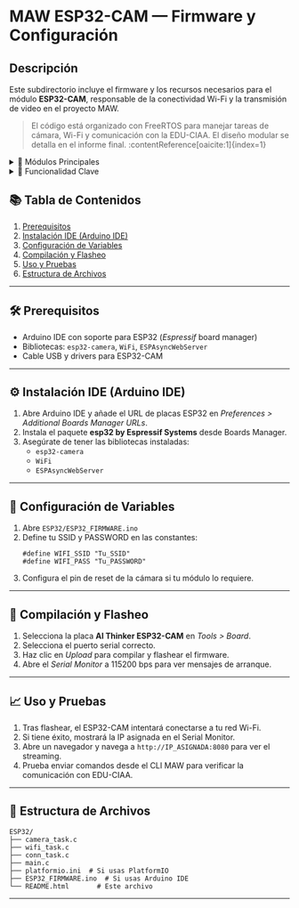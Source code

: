 <h1>MAW ESP32-CAM — Firmware y Configuración</h1>

<h2>Descripción</h2>
<p>Este subdirectorio incluye el firmware y los recursos necesarios para el módulo <strong>ESP32-CAM</strong>, responsable de la conectividad Wi-Fi y la transmisión de video en el proyecto MAW.</p>
<blockquote>El código está organizado con FreeRTOS para manejar tareas de cámara, Wi-Fi y comunicación con la EDU-CIAA. El diseño modular se detalla en el informe final. :contentReference[oaicite:1]{index=1}</blockquote>

<details>
  <summary>📝 Módulos Principales</summary>
  <ul>
    <li><code>camera_task.c/h</code>: Captura y envío de frames</li>
    <li><code>wifi_task.c/h</code>: Gestión de conexión Wi-Fi y servidor web</li>
    <li><code>conn_task.c/h</code>: Comunicación UART/TCP con EDU-CIAA</li>
    <li><code>main.c</code>: Inicialización de FreeRTOS y creación de tareas</li>
  </ul>
</details>

<details>
  <summary>🚀 Funcionalidad Clave</summary>
  <ul>
    <li>Captura de imágenes con sensor OV2640 y buffer DMA</li>
    <li>Servidor web para streaming MJPEG por HTTP</li>
    <li>Modo AP</li>
    <li>Intercambio de comandos y datos con EDU-CIAA vía UART/TCP</li>
  </ul>
</details>

<h2>📚 Tabla de Contenidos</h2>
<ol>
  <li><a href="#prerequisitos">Prerequisitos</a></li>
  <li><a href="#instalacion-ide">Instalación IDE (Arduino IDE)</a></li>
  <li><a href="#configuracion">Configuración de Variables</a></li>
  <li><a href="#compilacion-y-flasheo">Compilación y Flasheo</a></li>
  <li><a href="#uso">Uso y Pruebas</a></li>
  <li><a href="#estructura-de-archivos">Estructura de Archivos</a></li>
</ol>
<hr>

<h2 id="prerequisitos">🛠️ Prerequisitos</h2>
<ul>
  <li>Arduino IDE con soporte para ESP32 (<em>Espressif</em> board manager)</li>
  <li>Bibliotecas: <code>esp32-camera</code>, <code>WiFi</code>, <code>ESPAsyncWebServer</code></li>
  <li>Cable USB y drivers para ESP32-CAM</li>
</ul>
<hr>

<h2 id="instalacion-ide">⚙️ Instalación IDE (Arduino IDE)</h2>
<ol>
  <li>Abre Arduino IDE y añade el URL de placas ESP32 en <em>Preferences &gt; Additional Boards Manager URLs</em>.</li>
  <li>Instala el paquete <strong>esp32 by Espressif Systems</strong> desde Boards Manager.</li>
  <li>Asegúrate de tener las bibliotecas instaladas:
    <ul>
      <li><code>esp32-camera</code></li>
      <li><code>WiFi</code></li>
      <li><code>ESPAsyncWebServer</code></li>
    </ul>
  </li>
</ol>
<hr>

<h2 id="configuracion">🔧 Configuración de Variables</h2>
<ol>
  <li>Abre <code>ESP32/ESP32_FIRMWARE.ino</code></li>
  <li>Define tu SSID y PASSWORD en las constantes:
    <pre><code>#define WIFI_SSID "Tu_SSID"
#define WIFI_PASS "Tu_PASSWORD"
</code></pre>
  </li>
  <li>Configura el pin de reset de la cámara si tu módulo lo requiere.</li>
</ol>
<hr>

<h2 id="compilacion-y-flasheo">💾 Compilación y Flasheo</h2>
<ol>
  <li>Selecciona la placa <strong>AI Thinker ESP32-CAM</strong> en <em>Tools &gt; Board</em>.</li>
  <li>Selecciona el puerto serial correcto.</li>
  <li>Haz clic en <em>Upload</em> para compilar y flashear el firmware.</li>
  <li>Abre el <em>Serial Monitor</em> a 115200 bps para ver mensajes de arranque.</li>
</ol>
<hr>

<h2 id="uso">📈 Uso y Pruebas</h2>
<ol>
  <li>Tras flashear, el ESP32-CAM intentará conectarse a tu red Wi-Fi.</li>
  <li>Si tiene éxito, mostrará la IP asignada en el Serial Monitor.</li>
  <li>Abre un navegador y navega a <code>http://IP_ASIGNADA:8080</code> para ver el streaming.</li>
  <li>Prueba enviar comandos desde el CLI MAW para verificar la comunicación con EDU-CIAA.</li>
</ol>
<hr>

<h2 id="estructura-de-archivos">📂 Estructura de Archivos</h2>
<pre><code>ESP32/
├── camera_task.c
├── wifi_task.c
├── conn_task.c
├── main.c
├── platformio.ini  # Si usas PlatformIO
├── ESP32_FIRMWARE.ino  # Si usas Arduino IDE
└── README.html       # Este archivo
</code></pre>
<hr>

